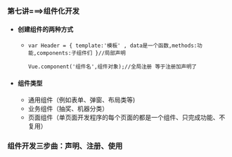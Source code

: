 ### 第七讲===>组件化开发

- #### 创建组件的两种方式
  - ```
    var Header = { template:'模板' , data是一个函数,methods:功能,components:子组件们 }//局部声明
    ```

    ```
    Vue.component('组件名',组件对象);//全局注册 等于注册加声明了
    ```


- #### 组件类型

  - 通用组件（例如表单、弹窗、布局类等)
  - 业务组件（抽奖、机器分类）
  - 页面组件（单页面开发程序的每个页面的都是一个组件、只完成功能、不复用）

### 组件开发三步曲：声明、注册、使用